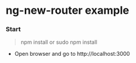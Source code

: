 # ng-new-router example

### Start

> npm install or sudo npm install

-   Open browser and go to http://localhost:3000